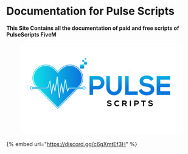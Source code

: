 # Documentation for Pulse Scripts

**This Site Contains all the documentation of paid and free scripts of PulseScripts FiveM**

<figure><img src=".gitbook/assets/Untitled design (21).png" alt=""><figcaption></figcaption></figure>

{% embed url="https://discord.gg/c6gXmtEf3H" %}
